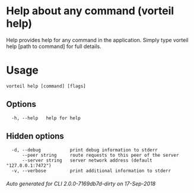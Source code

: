 # Help about any command (vorteil help)

Help provides help for any command in the application.
Simply type vorteil help [path to command] for full details.

# Usage

```
vorteil help [command] [flags]
```

## Options

```
  -h, --help   help for help
```

## Hidden options

```
  -d, --debug           print debug information to stderr
      --peer string     route requests to this peer of the server
      --server string   server network address (default "127.0.0.1:7472")
  -v, --verbose         print additional information to stderr
```


###### Auto generated for CLI 2.0.0-7169db7d-dirty on 17-Sep-2018
